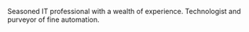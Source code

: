 ---
---

Seasoned IT professional with a wealth of experience. Technologist and purveyor of fine automation.
